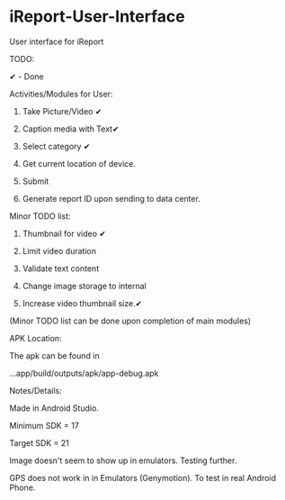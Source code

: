iReport-User-Interface
======================

User interface for iReport

TODO:

✔ - Done

Activities/Modules for User:

1. Take Picture/Video ✔

2. Caption media with Text✔

3. Select category ✔

4. Get current location of device.

5. Submit

6. Generate report ID upon sending to data center.

Minor TODO list:

1. Thumbnail for video ✔

2. Limit video duration

3. Validate text content

4. Change image storage to internal

5. Increase video thumbnail size.✔

(Minor TODO list can be done upon completion of main modules)

APK Location:

The apk can be found in 

...app/build/outputs/apk/app-debug.apk


Notes/Details:

Made in Android Studio.

Minimum SDK = 17

Target SDK = 21

Image doesn't seem to show up in emulators. Testing further.


GPS does not work in in Emulators (Genymotion). To test in real Android Phone.
